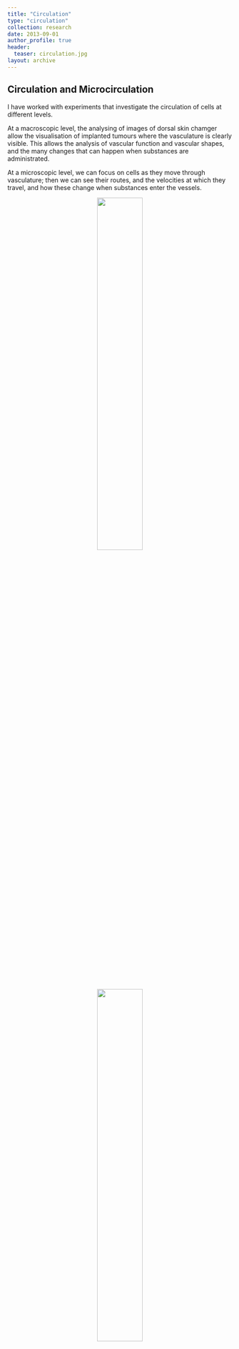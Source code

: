 ```yaml
---
title: "Circulation"
type: "circulation"
collection: research
date: 2013-09-01
author_profile: true
header:
  teaser: circulation.jpg
layout: archive
---
```




<h2> Circulation and Microcirculation </h2>

I have worked with experiments that investigate the circulation of cells at different levels. <br>

At a macroscopic level, the analysing of images of dorsal skin chamger allow the visualisation of implanted tumours where the vasculature is clearly visible. This allows the analysis of vascular function and vascular shapes, and the many changes that can happen when substances are administrated. <br>

At a microscopic level, we can focus on cells as they move through vasculature; then we can see their routes, and the velocities at which they travel, and how these change when substances enter the vessels. <br>



<div style="text-align: center">
<img src='../../images/tracing2.png'         style='width: 45%'> <br> <br>
<img src='../../images/r50_proj_seg_tra.jpg' style='width: 45%'> <br> <br>
<img src='../../images/Figure6CD31.jpg'      style='width: 45%'>
</div>
 

{% include theme-team-members.html %}
{% include theme-collaborators-members.html %}
{% include publication-list-theme.html %}
